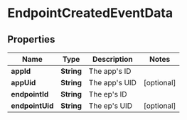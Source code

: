 

# EndpointCreatedEventData


## Properties

Name | Type | Description | Notes
------------ | ------------- | ------------- | -------------
**appId** | **String** | The app&#39;s ID | 
**appUid** | **String** | The app&#39;s UID |  [optional]
**endpointId** | **String** | The ep&#39;s ID | 
**endpointUid** | **String** | The ep&#39;s UID |  [optional]



